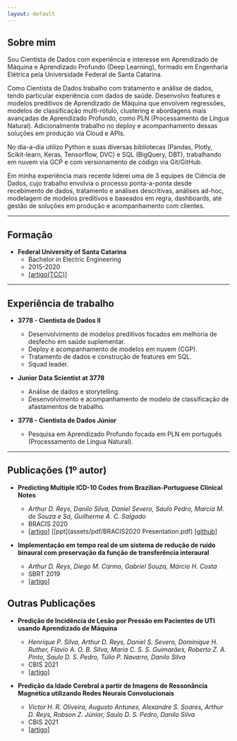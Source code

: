 ```yaml
---
layout: default
---
```



## Sobre mim

Sou Cientista de Dados com experiência e interesse em Aprendizado de Máquina e Aprendizado Profundo (Deep Learning),
formado em Engenharia Elétrica pela Universidade Federal de Santa Catarina.

Como Cientista de Dados trabalho com tratamento e análise de dados, tendo particular experiência com dados de saúde.
Desenvolvo features e modelos preditivos de Aprendizado de Máquina que envolvem regressões, modelos de
classificação multi-rótulo, clustering e abordagens mais avançadas de Aprendizado Profundo, como PLN (Processamento de Língua Natural).
Adicionalmente trabalho no deploy e acompanhamento dessas soluções em produção via Cloud e APIs.

No dia-a-dia utilizo Python e suas diversas bibliotecas (Pandas, Plotly, Scikit-learn, Keras, Tensorflow, DVC) e SQL (BigQuery, DBT), trabalhando em nuvem
via GCP e com versionamento de código via Git/GitHub.

Em minha experiência mais recente liderei uma de 3 equipes de Ciência de Dados, cujo trabalho envolvia o processo ponta-a-ponta desde recebimento de dados,
tratamento e análises descritivas, análises ad-hoc, modelagem de modelos preditivos e baseados em regra, dashboards, até gestão de soluções em produção e acompanhamento com clientes.

---

## Formação

- **Federal University of Santa Catarina**
    - Bachelor in Electric Engineering
    - 2015-2020
    - [[artigo(TCC)](https://arxiv.org/abs/2008.01515)]

---

## Experiência de trabalho

- **3778 - Cientista de Dados II**
    - Desenvolvimento de modelos preditivos focados em melhoria de desfecho em saúde suplementar.
    - Deploy e acompanhamento de modelos em nuvem (CGP).
    - Tratamento de dados e construção de features em SQL.
    - Squad leader.

- **Junior Data Scientist at 3778**
    - Análise de dados e storytelling.
    - Desenvolvimento e acompanhamento de modelo de classificação de afastamentos de trabalho.

- **3778 - Cientista de Dados Júnior**
    - Pesquisa em Aprendizado Profundo focada em PLN em português (Processamento de Língua Natural).

---

## Publicações (1º autor)

- **Predicting Multiple ICD-10 Codes from Brazilian-Portuguese Clinical Notes**
    - *Arthur D. Reys, Danilo Silva, Daniel Severo, Saulo Pedro, Marcia M. de Souza e Sá, Guilherme A. C. Salgado*<br/>
    - BRACIS 2020
    - [[artigo](https://arxiv.org/abs/2008.01515)] [[ppt](assets/pdf/BRACIS2020 Presentation.pdf) [[github](https://github.com/3778/icd-prediction-mimic)]



- **Implementação em tempo real de um sistema de redução de ruído binaural com preservação da função de transferência interaural**
    - *Arthur D. Reys, Diego M. Carmo, Gabriel Souza, Márcio H. Costa*
    - SBRT 2019
    - [[artigo](assets/pdf/sbrt2019.pdf)]

## Outras Publicações

- **Predição de Incidência de Lesão por Pressão em Pacientes de UTI usando Aprendizado de Máquina**
    - *Henrique P. Silva, Arthur D. Reys, Daniel S. Severo, Dominique H. Ruther, Flávio A. O. B. Silva, Maria C. S. S. Guimarães, Roberto Z. A. Pinto, Saulo D. S. Pedro, Túlio P. Navarro, Danilo Silva*
    - CBIS 2021
    - [[artigo](https://arxiv.org/abs/2112.13687)]



- **Predição da Idade Cerebral a partir de Imagens de Ressonância Magnética utilizando Redes Neurais Convolucionais**
    - *Victor H. R. Oliveira, Augusto Antunes, Alexandre S. Soares, Arthur D. Reys, Robson Z. Júnior, Saulo D. S. Pedro, Danilo Silva*
    - CBIS 2021
    - [[artigo](https://arxiv.org/abs/2112.12609)]



